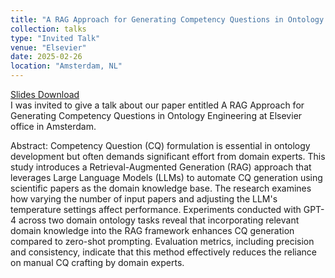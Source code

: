 ```yaml
---
title: "A RAG Approach for Generating Competency Questions in Ontology Engineering"
collection: talks
type: "Invited Talk"
venue: "Elsevier"
date: 2025-02-26
location: "Amsterdam, NL"
---
```


[Slides Download](https://drive.google.com/file/d/1fMAJiEse2ePrw4rMtPdkeiX1WIJ6_AAu/view?usp=sharing)\
I was invited to give a talk about our paper entitled A RAG Approach for Generating Competency Questions in Ontology Engineering at Elsevier office in Amsterdam.

Abstract: Competency Question (CQ) formulation is essential in ontology development but often demands significant effort from domain experts. This study introduces a Retrieval-Augmented Generation (RAG) approach that leverages Large Language Models (LLMs) to automate CQ generation using scientific papers as the domain knowledge base. The research examines how varying the number of input papers and adjusting the LLM's temperature settings affect performance. Experiments conducted with GPT-4 across two domain ontology tasks reveal that incorporating relevant domain knowledge into the RAG framework enhances CQ generation compared to zero-shot prompting. Evaluation metrics, including precision and consistency, indicate that this method effectively reduces the reliance on manual CQ crafting by domain experts.


